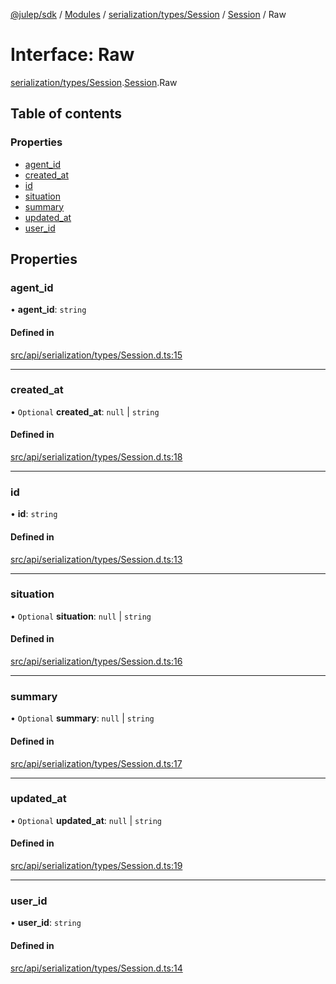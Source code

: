 [@julep/sdk](../README.md) / [Modules](../modules.md) / [serialization/types/Session](../modules/serialization_types_Session.md) / [Session](../modules/serialization_types_Session.Session.md) / Raw

# Interface: Raw

[serialization/types/Session](../modules/serialization_types_Session.md).[Session](../modules/serialization_types_Session.Session.md).Raw

## Table of contents

### Properties

- [agent\_id](serialization_types_Session.Session.Raw.md#agent_id)
- [created\_at](serialization_types_Session.Session.Raw.md#created_at)
- [id](serialization_types_Session.Session.Raw.md#id)
- [situation](serialization_types_Session.Session.Raw.md#situation)
- [summary](serialization_types_Session.Session.Raw.md#summary)
- [updated\_at](serialization_types_Session.Session.Raw.md#updated_at)
- [user\_id](serialization_types_Session.Session.Raw.md#user_id)

## Properties

### agent\_id

• **agent\_id**: `string`

#### Defined in

[src/api/serialization/types/Session.d.ts:15](https://github.com/julep-ai/samantha-monorepo/blob/9aefd53/sdks/js/src/api/serialization/types/Session.d.ts#L15)

___

### created\_at

• `Optional` **created\_at**: ``null`` \| `string`

#### Defined in

[src/api/serialization/types/Session.d.ts:18](https://github.com/julep-ai/samantha-monorepo/blob/9aefd53/sdks/js/src/api/serialization/types/Session.d.ts#L18)

___

### id

• **id**: `string`

#### Defined in

[src/api/serialization/types/Session.d.ts:13](https://github.com/julep-ai/samantha-monorepo/blob/9aefd53/sdks/js/src/api/serialization/types/Session.d.ts#L13)

___

### situation

• `Optional` **situation**: ``null`` \| `string`

#### Defined in

[src/api/serialization/types/Session.d.ts:16](https://github.com/julep-ai/samantha-monorepo/blob/9aefd53/sdks/js/src/api/serialization/types/Session.d.ts#L16)

___

### summary

• `Optional` **summary**: ``null`` \| `string`

#### Defined in

[src/api/serialization/types/Session.d.ts:17](https://github.com/julep-ai/samantha-monorepo/blob/9aefd53/sdks/js/src/api/serialization/types/Session.d.ts#L17)

___

### updated\_at

• `Optional` **updated\_at**: ``null`` \| `string`

#### Defined in

[src/api/serialization/types/Session.d.ts:19](https://github.com/julep-ai/samantha-monorepo/blob/9aefd53/sdks/js/src/api/serialization/types/Session.d.ts#L19)

___

### user\_id

• **user\_id**: `string`

#### Defined in

[src/api/serialization/types/Session.d.ts:14](https://github.com/julep-ai/samantha-monorepo/blob/9aefd53/sdks/js/src/api/serialization/types/Session.d.ts#L14)
